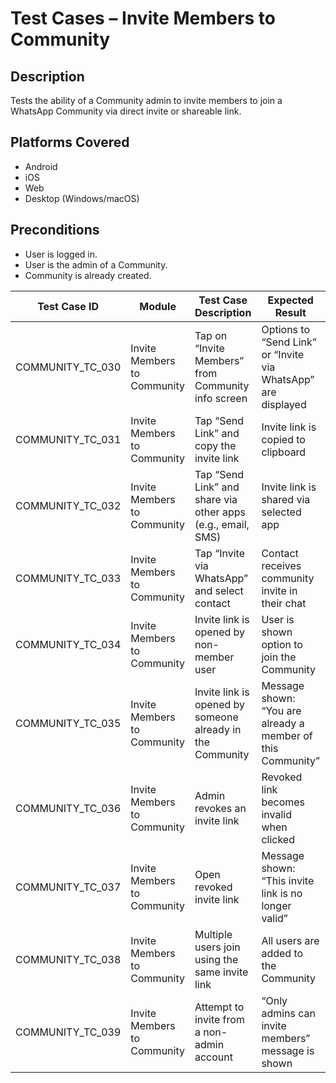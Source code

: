 # Test Cases – Invite Members to Community

## Description
Tests the ability of a Community admin to invite members to join a WhatsApp Community via direct invite or shareable link.

## Platforms Covered
- Android
- iOS
- Web
- Desktop (Windows/macOS)

## Preconditions
- User is logged in.
- User is the admin of a Community.
- Community is already created.

| Test Case ID       | Module                   | Test Case Description                                                            | Expected Result                                                                 | Status | Priority | Notes |
|--------------------|--------------------------|-----------------------------------------------------------------------------------|----------------------------------------------------------------------------------|--------|----------|-------|
| COMMUNITY_TC_030   | Invite Members to Community | Tap on “Invite Members” from Community info screen                               | Options to “Send Link” or “Invite via WhatsApp” are displayed                   | Pass   | High     |       |
| COMMUNITY_TC_031   | Invite Members to Community | Tap “Send Link” and copy the invite link                                         | Invite link is copied to clipboard                                               | Pass   | High     |       |
| COMMUNITY_TC_032   | Invite Members to Community | Tap “Send Link” and share via other apps (e.g., email, SMS)                      | Invite link is shared via selected app                                          | Pass   | Medium   |       |
| COMMUNITY_TC_033   | Invite Members to Community | Tap “Invite via WhatsApp” and select contact                                     | Contact receives community invite in their chat                                 | Pass   | High     |       |
| COMMUNITY_TC_034   | Invite Members to Community | Invite link is opened by non-member user                                         | User is shown option to join the Community                                      | Pass   | High     |       |
| COMMUNITY_TC_035   | Invite Members to Community | Invite link is opened by someone already in the Community                        | Message shown: “You are already a member of this Community”                     | Pass   | Low      |       |
| COMMUNITY_TC_036   | Invite Members to Community | Admin revokes an invite link                                                     | Revoked link becomes invalid when clicked                                       | Pass   | High     |       |
| COMMUNITY_TC_037   | Invite Members to Community | Open revoked invite link                                                         | Message shown: “This invite link is no longer valid”                            | Pass   | High     |       |
| COMMUNITY_TC_038   | Invite Members to Community | Multiple users join using the same invite link                                   | All users are added to the Community                                             | Pass   | High     |       |
| COMMUNITY_TC_039   | Invite Members to Community | Attempt to invite from a non-admin account                                       | “Only admins can invite members” message is shown                              | Pass   | High     |       |
